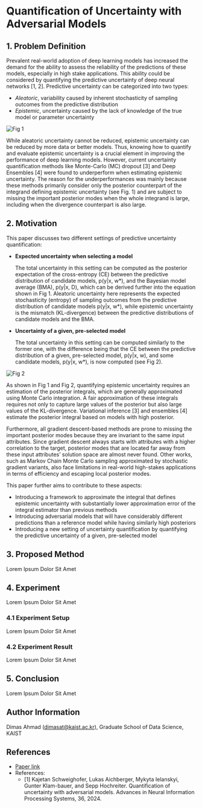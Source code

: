 # Quantification of Uncertainty with Adversarial Models

## 1. Problem Definition
Prevalent real-world adoption of deep learning models has increased the demand for the ability to assess the reliability of the predictions of these models, especially in high stake applications. This ability could be considered by quantifying the predictive uncertainty of deep neural networks [1, 2]. Predictive uncertainty can be categorized into two types:
- *Aleatoric*, variability caused by inherent stochasticity of sampling outcomes from the predictive distribution
- *Epistemic*, uncertainty caused by the lack of knowledge of the true model or parameter uncertainty

![Fig 1](https://drive.google.com/uc?id=1BzFEKq4GJLSVHoA1P5r4rtkLMCmKUOGg")

While aleatoric uncertainty cannot be reduced, epistemic uncertainty can be reduced by more data or better models. Thus, knowing how to quantify and evaluate epistemic uncertainty is a crucial element in improving the performance of deep learning models. However, current uncertainty quantification methods like Monte-Carlo (MC) dropout [3] and Deep Ensembles [4] were found to underperform when estimating epistemic uncertainty. The reason for the underperformances was mainly because these methods primarily consider only the posterior counterpart of the integrand defining epistemic uncertainty (see Fig. 1) and are subject to missing the important posterior modes when the whole integrand is large, including when the divergence counterpart is also large. 

## 2. Motivation
This paper discusses two different settings of predictive uncertainty quantification:
* **Expected uncertainty when selecting a model**
  
  The total uncertainty in this setting can be computed as the posterior expectation of the cross-entropy (CE) between the predictive distribution of candidate models, p(y|x, w*), and the Bayesian model average (BMA), p(y|x, D), which can be derived further into the equation shown in Fig 1. Aleatoric uncertainty here represents the expected stochasticity (entropy) of sampling outcomes from the predictive distribution of candidate models p(y|x, w*), while epistemic uncertainty is the mismatch (KL-divergence) between the predictive distributions of candidate models and the BMA.


* **Uncertainty of a given, pre-selected model**
    
  The total uncertainty in this setting can be computed similarly to the former one, with the difference being that the CE between the predictive distribution of a given, pre-selected model, p(y|x, w), and some candidate models, p(y|x, w*), is now computed (see Fig 2).
  
![Fig 2](https://drive.google.com/uc?id=1Ga__00sKf2tJtp0p7IvlruSBZrMHuJQ0)

As shown in Fig 1 and Fig 2, quantifying epistemic uncertainty requires an estimation of the posterior integrals, which are generally approximated using Monte Carlo integration. A fair approximation of these integrals requires not only to capture large values of the posterior but also large values of the KL-divergence. Variational inference [3] and ensembles [4] estimate the posterior integral based on models with high posterior.

Furthermore, all gradient descent-based methods are prone to missing the important posterior modes because they are invariant to the same input attributes. Since gradient descent always starts with attributes with a higher correlation to the target, posterior modes that are located far away from these input attributes’ solution space are almost never found. Other works, such as Markov Chain Monte Carlo sampling approximated by stochastic gradient variants, also face limitations in real-world high-stakes applications in terms of efficiency and escaping local posterior modes.

This paper further aims to contribute to these aspects:
* Introducing a framework to approximate the integral that defines epistemic uncertainty with substantially lower approximation error of the integral estimator than previous methods
* Introducing adversarial models that will have considerably different predictions than a reference model while having similarly high posteriors
* Introducing a new setting of uncertainty quantification by quantifying the predictive uncertainty of a given, pre-selected model


## 3. Proposed Method
Lorem Ipsum Dolor Sit Amet
## 4. Experiment
Lorem Ipsum Dolor Sit Amet
### 4.1 Experiment Setup
Lorem Ipsum Dolor Sit Amet
### 4.2 Experiment Result
Lorem Ipsum Dolor Sit Amet
## 5. Conclusion
Lorem Ipsum Dolor Sit Amet
## Author Information
Dimas Ahmad (dimasat@kaist.ac.kr), Graduate School of Data Science, KAIST
## References
* [Paper link](https://arxiv.org/abs/2307.03217)
* References:
    * [1] Kajetan Schweighofer, Lukas Aichberger, Mykyta Ielanskyi, Gunter Klam-bauer, and Sepp Hochreiter. Quantification of   uncertainty with adversarial models. Advances in Neural Information Processing Systems, 36, 2024.


```python

```
